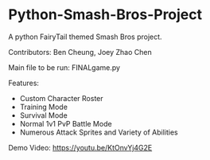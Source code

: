 # Python-Smash-Bros-Project
A python FairyTail themed Smash Bros project.

Contributors: Ben Cheung, Joey Zhao Chen

Main file to be run: FINALgame.py

Features:
- Custom Character Roster
- Training Mode
- Survival Mode
- Normal 1v1 PvP Battle Mode
- Numerous Attack Sprites and Variety of Abilities


Demo Video: https://youtu.be/KtOnvYj4G2E
